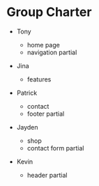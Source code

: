 # Group Charter
- Tony
    - home page
    - navigation partial
- Jina
    - features
    
- Patrick
    - contact
    - footer partial
- Jayden
    - shop
    - contact form partial
- Kevin
    - header partial
